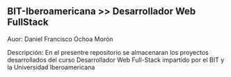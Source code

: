 ## BIT-Iberoamericana >> Desarrollador Web FullStack

Auor: Daniel Francisco Ochoa Morón

Descripción: En el presentre repositorio se almacenaran los proyectos desarrollados del curso Desarrollador Web Full-Stack impartido por el BIT y la Universidad Iberoamericana
